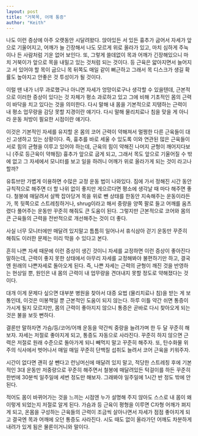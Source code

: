 ```yaml
---
layout: post
title: "거북목, 어깨 통증"
author: "Keith"
---
```



나도 이런 증상에 아주 오랫동안 시달려왔다. 앉아있든 서 있든 흉추가 굽어서 자세가 앞으로 기울어지고, 어깨가 늘 긴장해서 나도 모르게 위로 올라가 있고, 마치 심하게 주눅이나 든 사람처럼 기운 없어 보인다. 또, 그렇게 쓸데없이 목과 어깨가 긴장해있으니 마치 거북이가 앞으로 목을 내밀고 있는 것처럼 되는 것이다. 등 근육은 얇아지면서 늘어지고 서 있어야 할 목이 굽으니 목 뒤쪽도 매일 같이 뻐근하고 그래서 목 디스크가 생길 확률도 높아지고 안좋은 것 투성이가 될 것이다. 




이럴 땐 내가 너무 과로했구나 아니면 자세가 엉망이로구나 생각할 수 있을텐데, 근본적으로 이러한 증상이 있다는 것 자체가 평소 과로하고 있고 그에 비해 기초적인 몸의 근력이 바닥을 치고 있다는 것을 의미한다. 다시 말해 내 몸을 기본적으로 지탱하는 근력이 내 평소 업무량을 감당 못할 지경이란 얘기다. 다시 말해 물리치료나 침을 맞을 게 아니라 운동 처방이 필요한 시점이란 얘기다.




이것은 기본적인 자세를 유지할 온 몸의 코어 근력이 약해져서 멀쩡한 다른 근육들이 대신 고생하고 있는 상황이다. 즉, 흉추를 바로 세울 수 있도록 이와 연관된 많은 근육들이 서로 힘의 균형을 이루고 있어야 하는데, 근육의 힘이 약해진 나머지 균형이 깨어지다보니 (주로 등근육이 약해짐) 흉추가 앞으로 굽게 되고, 그래서 목도 앞으로 기울어질 수 밖에 없고 그 자세에서 모니터를 보고 일을 하려니 어깨가 위로 올라가게 되는 것이 라고나 할까? 




유튜브만 가볍게 이용하면 수많은 교정 운동 법이 나와있다. 짐에 가서 정해진 시간 동안 규칙적으로 해주면 더 할 나위 없이 좋지만 게으르다면 평소에 생각날 때 마다 해주면 좋다. 철봉에 매달려서 살짝 잡아당겨 목을 위로 뺀 상태를 한동안 지속해주는 운동이라든가, 목 뒷쪽으로 스트레칭하거나, shrug이라고 해서 중량을 양쪽 팔로 들고 어깨를 움츠렸다 풀어주는 운동만 꾸준히 해줘도 큰 도움이 된다. 그렇지만 근본적으로 코어와 몸의 큰 근육들의 근력을 전반적으로 개선해주는 것이 더 좋다. 




사실 너무 모니터에만 매달려 있지말고 틈틈히 일어나서 휴식삼아 걷기 운동만 꾸준히 해줘도 이러한 문제는 미리 막을 수 있다고 본다. 




흔히 나쁜 자세 때문에 이런 증상이 생긴 것이니 자세를 교정하면 이런 증상이 좋아진다 말하는데, 근력이 좋지 못한 상태에서 아무리 자세를 교정해봐야 불편하기만 하고, 결국엔 원래의 나쁜자세로 돌아오게 된다. 즉, 나쁜 자세는 근력의 균형이 깨진 것을 반영하는 현상일 뿐, 원인은 내 몸의 근력이 내 업무량을 견뎌내지 못할 정도로 약해졌다는 것이다. 




대개 이게 문제다 싶으면 대부분 병원을 찾아서 대증 요법 (물리치료나 침)을 받는 게 보통인데, 이것은 미봉책일 뿐 근본적인 도움이 되지 않는다. 하루 이틀 약간 쉬면 통증이 가시게 될지 모르지만, 몸의 근력이 좋아지지 않으니 통증은 곧바로 다시 찾아오게 되는 것은 불을 보듯 뻔하다.




결론만 말하자면 가슴/등/코어/어깨 운동을 약간씩 중량을 늘려가며 한 두 달 꾸준히 해보자. 자세는 저절로 좋아지게 되고, 통증도 자동으로 사라진다. 꾸준히 하지 않으면 근력은 저절로 원래 수준으로 돌아가게 되니 빼먹지 말고 꾸준히 해주자. 또, 탄수화물 위주의 식사에서 벗어나서 매일 매일 꾸준히 단백질 섭취도 늘려서 코어 근육을 키워주자. 




시간이 없다면 괜히 살 뺀다고 런닝머신에 매달려 있지 말고, 적당한 스트레칭 후에 기본적인 3대 운동만 저중량으로 꾸준히 해주면서 철봉에 매달려있든 턱걸이를 하든 꾸준히 한번에 30분씩 일주일에 세번 정도만 해보자. 그래봐야 일주일에 1시간 반 정도 밖에 안된다.




적어도 몸이 바뀌어가는 것을 느끼는 시점엔 누가 설명해 주지 않아도 스스로 내 몸이 왜 이렇게 되었는지 저절로 알게 된다. 가슴과 등 근육이 평형을 이루면 C자형 어깨가 펴지게 되고, 온몸을 구성하는 근육들의 근력이 조금씩 살아나면서 자세가 점점 좋아지게 되고 결국엔 목과 어깨에 오던 통증도 사라진다. 시도 때도 없이 올라가던 어깨도 차분하게 내려가 있게 됨은 물론이거니와 말이다. 








